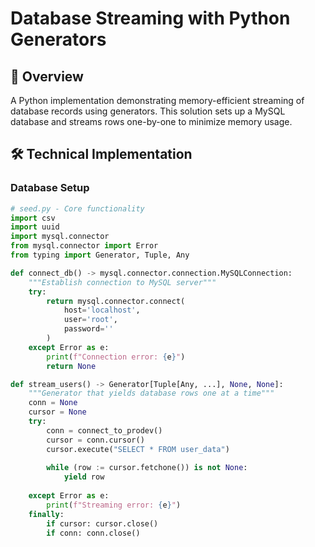 # Database Streaming with Python Generators

## 📌 Overview
A Python implementation demonstrating memory-efficient streaming of database records using generators. This solution sets up a MySQL database and streams rows one-by-one to minimize memory usage.

## 🛠️ Technical Implementation

### Database Setup
```python
# seed.py - Core functionality
import csv
import uuid
import mysql.connector
from mysql.connector import Error
from typing import Generator, Tuple, Any

def connect_db() -> mysql.connector.connection.MySQLConnection:
    """Establish connection to MySQL server"""
    try:
        return mysql.connector.connect(
            host='localhost',
            user='root',
            password=''
        )
    except Error as e:
        print(f"Connection error: {e}")
        return None

def stream_users() -> Generator[Tuple[Any, ...], None, None]:
    """Generator that yields database rows one at a time"""
    conn = None
    cursor = None
    try:
        conn = connect_to_prodev()
        cursor = conn.cursor()
        cursor.execute("SELECT * FROM user_data")
        
        while (row := cursor.fetchone()) is not None:
            yield row
            
    except Error as e:
        print(f"Streaming error: {e}")
    finally:
        if cursor: cursor.close()
        if conn: conn.close()
